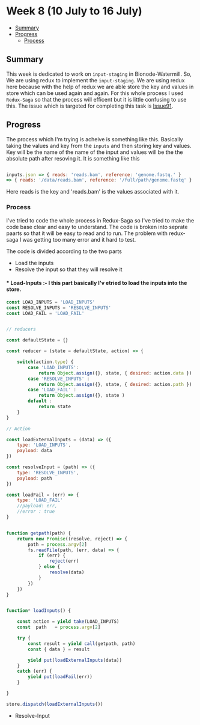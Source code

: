 # Week 8 (10 July to 16 July)


- [Summary](#summary)
- [Progress](#progress)
    - [Process](#process)



## Summary

This week is dedicated to work on `input-staging` in Bionode-Watermill. So, We are using redux to implement the
`input-staging`. We are using redux here because with the help of redux we are able store the key and values in store
which can be used again and again. For this whole process I used `Redux-Saga` so that the process will efficent but
it is little confusing to use this. The issue which is targeted for completing this task is [Issue91](https://github.com/bionode/bionode-watermill/issues/95).


## Progress

The process which I'm trying is acheive is something like this. Basically taking the values and key from the `inputs`
and then storing key and values. Key will be the name of the name of the input and values will be the the absolute path
after resoving it. It is something like this

```javascript

inputs.json => { reads: 'reads.bam', reference: 'genome.fastq.' } 
=> { reads: '/data/reads.bam', reference: '/full/path/genome.fastq' }

```

Here reads is the key and 'reads.bam' is the values associated with it. 

### Process

I've tried to code the whole process in Redux-Saga so I've tried to make the code base clear and easy to understand.
The code is broken into seprate paarts so that it will be easy to read and to run. The problem with redux-saga I was
getting too many error and it hard to test. 

The code is divided according to the two parts
* Load the inputs
* Resolve the input so that they will resolve it 

####   * Load-Inputs :- I  this part basically I'v etried to load the inputs into the store.

```javascript
const LOAD_INPUTS = 'LOAD_INPUTS'
const RESOLVE_INPUTS = 'RESOLVE_INPUTS'
const LOAD_FAIL = 'LOAD_FAIL'


// reducers

const defaultState = {}

const reducer = (state = defaultState, action) => {   

	switch(action.type) {
		case 'LOAD_INPUTS':
			return Object.assign({}, state, { desired: action.data })
		case 'RESOLVE_INPUTS' :
			return Object.assign({}, state, { desired: action.path })
		case 'LOAD_FAIL' :
			return Object.assign({}, state )
		default :
			return state
	}
}

// Action 

const loadExternalInputs = (data) => ({
	type: 'LOAD_INPUTS',
	payload: data
})

const resolveInput = (path) => ({
	type: 'RESOLVE_INPUTS',
	payload: path
})

const loadFail = (err) => {
	type: 'LOAD_FAIL'
	//payload: err,
	//error : true
}


function getpath(path) {
	return new Promise((resolve, reject) => {
		path = process.argv[2]
		fs.readFile(path, (err, data) => {
			if (err) {
				reject(err)
			} else {
				resolve(data)
			}
		})
	})
}


function* loadInputs() {

	const action = yield take(LOAD_INPUTS)
	const  path   = process.argv[2]

	try {
		const result = yield call(getpath, path)
		const { data } = result

		yield put(loadExternalInputs(data))
	}
	catch (err) {
		yield put(loadFail(err))
	}

}

store.dispatch(loadExternalInputs())

```

* Resolve-Input


